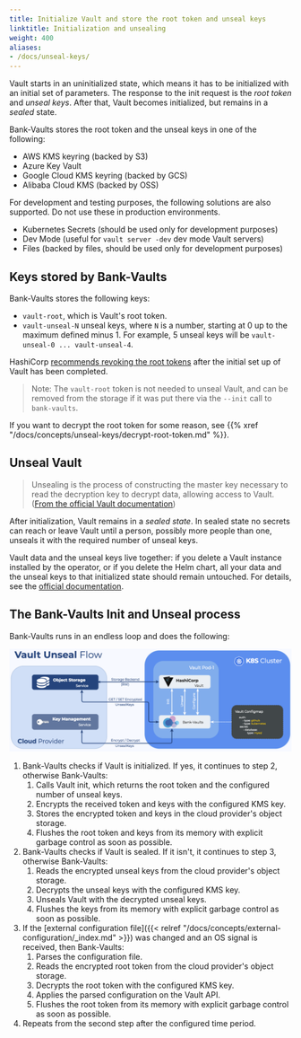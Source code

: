```yaml
---
title: Initialize Vault and store the root token and unseal keys
linktitle: Initialization and unsealing
weight: 400
aliases:
- /docs/unseal-keys/
---
```


Vault starts in an uninitialized state, which means it has to be initialized with an initial set of parameters. The response to the init request is the *root token* and *unseal keys*. After that, Vault becomes initialized, but remains in a *sealed* state.

Bank-Vaults stores the root token and the unseal keys in one of the following:

- AWS KMS keyring (backed by S3)
- Azure Key Vault
- Google Cloud KMS keyring (backed by GCS)
- Alibaba Cloud KMS (backed by OSS)

For development and testing purposes, the following solutions are also supported. Do not use these in production environments.

- Kubernetes Secrets (should be used only for development purposes)
- Dev Mode (useful for `vault server -dev` dev mode Vault servers)
- Files (backed by files, should be used only for development purposes)

## Keys stored by Bank-Vaults

Bank-Vaults stores the following keys:

- `vault-root`, which is Vault's root token.
- `vault-unseal-N` unseal keys, where `N` is a number, starting at 0 up to the maximum defined minus 1. For example, 5 unseal keys will be `vault-unseal-0 ... vault-unseal-4`.

HashiCorp [recommends revoking the root tokens](https://developer.hashicorp.com/vault/docs/concepts/tokens#root-tokens) after the initial set up of Vault has been completed.

> Note: The `vault-root` token is not needed to unseal Vault, and can be removed from the storage if it was put there via the `--init` call to `bank-vaults`.

If you want to decrypt the root token for some reason, see {{% xref "/docs/concepts/unseal-keys/decrypt-root-token.md" %}}.

## Unseal Vault

> Unsealing is the process of constructing the master key necessary to read the decryption key to decrypt data, allowing access to Vault. ([From the official Vault documentation](https://developer.hashicorp.com/vault/docs/concepts/seal))

After initialization, Vault remains in a *sealed state*. In sealed state no secrets can reach or leave Vault until a person, possibly more people than one, unseals it with the required number of unseal keys.

Vault data and the unseal keys live together: if you delete a Vault instance installed by the operator, or if you delete the Helm chart, all your data and the unseal keys to that initialized state should remain untouched. For details, see the [official documentation](https://developer.hashicorp.com/vault/docs/concepts/seal).

## The Bank-Vaults Init and Unseal process

Bank-Vaults runs in an endless loop and does the following:

![Vault Unseal Flow](VaultUnsealFlow.png)

1. Bank-Vaults checks if Vault is initialized. If yes, it continues to step 2, otherwise Bank-Vaults:
    1. Calls Vault init, which returns the root token and the configured number of unseal keys.
    1. Encrypts the received token and keys with the configured KMS key.
    1. Stores the encrypted token and keys in the cloud provider's object storage.
    1. Flushes the root token and keys from its memory with explicit garbage control as soon as possible.
1. Bank-Vaults checks if Vault is sealed. If it isn't, it continues to step 3, otherwise Bank-Vaults:
    1. Reads the encrypted unseal keys from the cloud provider's object storage.
    1. Decrypts the unseal keys with the configured KMS key.
    1. Unseals Vault with the decrypted unseal keys.
    1. Flushes the keys from its memory with explicit garbage control as soon as possible.
1. If the [external configuration file]({{< relref "/docs/concepts/external-configuration/_index.md" >}}) was changed and an OS signal is received, then Bank-Vaults:
    1. Parses the configuration file.
    1. Reads the encrypted root token from the cloud provider's object storage.
    1. Decrypts the root token with the configured KMS key.
    1. Applies the parsed configuration on the Vault API.
    1. Flushes the root token from its memory with explicit garbage control as soon as possible.
1. Repeats from the second step after the configured time period.

